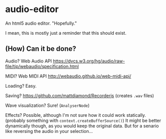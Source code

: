 audio-editor
============

An html5 audio editor. "Hopefully."

I mean, this is mostly just a reminder that this should exist.


(How) Can it be done?
---------------------

Audio?
Web Audio API https://dvcs.w3.org/hg/audio/raw-file/tip/webaudio/specification.html

MIDI?
Web MIDI API http://webaudio.github.io/web-midi-api/

Loading? Easy.

Saving? https://github.com/mattdiamond/Recorderjs (creates `.wav` files)

Wave visualization? Sure! (`AnalyserNode`)

Effects? Possible, although I'm not sure how it could work statically. (probably something with `context.createBufferSource()`)
It might be better dynamically though, as you would keep the original data. But for a senario like reversing the audio in your selection...
